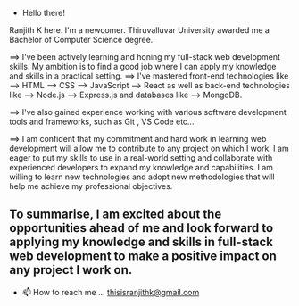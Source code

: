 - Hello there!

Ranjith K here.
I'm a newcomer. Thiruvalluvar University awarded me a Bachelor of Computer Science degree.

==>  I've been actively learning and honing my full-stack web development skills. My ambition is to find a good job where I can apply my knowledge and skills in a practical setting. 
==> I've mastered front-end technologies like 
                              --> HTML
                              --> CSS
                              --> JavaScript
                              --> React
 as well as back-end technologies like 
                              --> Node.js
                              --> Express.js
 and databases like
                              --> MongoDB.

==>  I've also gained experience working with various software development tools and frameworks, such as Git , VS Code etc...

==> I am confident that my commitment and hard work in learning web development will allow me to contribute to any project on which I work. I am eager to put my skills to use in a real-world setting and collaborate with experienced developers to expand my knowledge and capabilities. I am willing to learn new technologies and adopt new methodologies that will help me achieve my professional objectives.

To summarise, I am excited about the opportunities ahead of me and look forward to applying my knowledge and skills in full-stack web development to make a positive impact on any project I work on.
- 
- 📫 How to reach me ... thisisranjithk@gmail.com

<!---
ranjith7265/ranjith7265 is a ✨ special ✨ repository because its `README.md` (this file) appears on your GitHub profile.
You can click the Preview link to take a look at your changes.
--->
